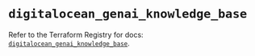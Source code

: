 # `digitalocean_genai_knowledge_base`

Refer to the Terraform Registry for docs: [`digitalocean_genai_knowledge_base`](https://registry.terraform.io/providers/digitalocean/digitalocean/2.64.0/docs/resources/genai_knowledge_base).
